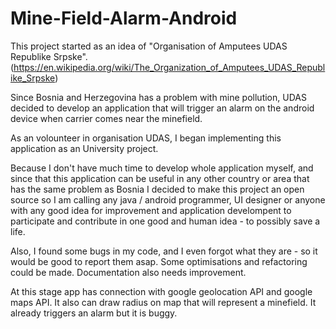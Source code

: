 # Mine-Field-Alarm-Android

This project started as an idea of "Organisation of Amputees UDAS Republike Srpske". (https://en.wikipedia.org/wiki/The_Organization_of_Amputees_UDAS_Republike_Srpske) 

Since Bosnia and Herzegovina has a problem with mine pollution, UDAS decided to develop an application that will trigger an alarm on the
android device when carrier comes near the minefield.

As an volounteer in organisation UDAS, I began implementing this application as an University project.

Because I don't have much time to develop whole application myself, and since that this application can be useful 
in any other country or area that has the same problem as Bosnia I decided to make this project an open source so I 
am calling any java / android programmer, UI designer or anyone with any good idea for improvement and application 
develompent to participate and contribute in one good and human idea - to possibly save a life.

Also, I found some bugs in my code, and I even forgot what they are - so it would be good to report them asap.
Some optimisations and refactoring could be made. Documentation also needs improvement.

At this stage app has connection with google geolocation API and google maps API. It also can draw radius on map that will represent a minefield. It already triggers an alarm but it is buggy.

